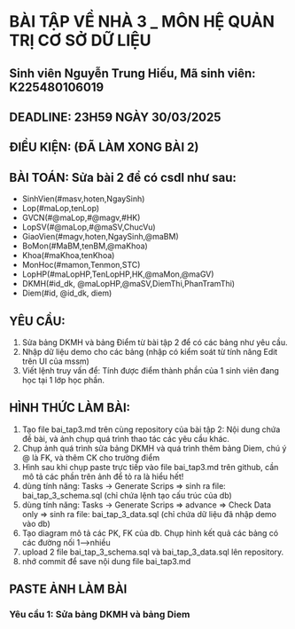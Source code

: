 # BÀI TẬP VỀ NHÀ 3 _ MÔN HỆ QUẢN TRỊ CƠ SỞ DỮ LIỆU
## Sinh viên Nguyễn Trung Hiếu, Mã sinh viên: K225480106019
## DEADLINE: 23H59 NGÀY 30/03/2025
## ĐIỀU KIỆN: (ĐÃ LÀM XONG BÀI 2)
## BÀI TOÁN: Sửa bài 2 để có csdl như sau:
  + SinhVien(#masv,hoten,NgaySinh)
  + Lop(#maLop,tenLop)
  + GVCN(#@maLop,#@magv,#HK)
  + LopSV(#@maLop,#@maSV,ChucVu)
  + GiaoVien(#magv,hoten,NgaySinh,@maBM)
  + BoMon(#MaBM,tenBM,@maKhoa)
  + Khoa(#maKhoa,tenKhoa)
  + MonHoc(#mamon,Tenmon,STC)
  + LopHP(#maLopHP,TenLopHP,HK,@maMon,@maGV)
  + DKMH(#id_dk, @maLopHP,@maSV,DiemThi,PhanTramThi)
  + Diem(#id, @id_dk, diem)
## YÊU CẦU:
1. Sửa bảng DKMH và bảng Điểm từ bài tập 2 để có các bảng như yêu cầu.
2. Nhập dữ liệu demo cho các bảng (nhập có kiểm soát từ tính năng Edit trên UI của mssm)
3. Viết lệnh truy vấn để: Tính được điểm thành phần của 1 sinh viên đang học tại 1 lớp học phần.
## HÌNH THỨC LÀM BÀI:
1. Tạo file bai_tap3.md trên cùng repository của bài tập 2:
   Nội dung chứa đề bài, và ảnh chụp quá trình thao tác các yêu cầu khác.
2. Chụp ảnh quá trình sửa bảng DKMH và quá trình thêm bảng Diem, chú ý @ là FK, và thêm CK cho trường điểm
3. Hình sau khi chụp paste trực tiếp vào file bai_tap3.md trên github, cần mô tả các phần trên ảnh để tỏ ra là hiểu hết!
4. dùng tính năng: Tasks -> Generate Scrips => sinh ra file: bai_tap_3_schema.sql  (chỉ chứa lệnh tạo cấu trúc của db)
5. dùng tính năng: Tasks -> Generate Scrips => advance => Check Data only => sinh ra file: bai_tap_3_data.sql  (chỉ chứa dữ liệu đã nhập demo vào db)
6. Tạo diagram mô tả các PK, FK của db. Chụp hình kết quả các bảng có các đường nối 1-->nhiều
7. upload 2 file  bai_tap_3_schema.sql và bai_tap_3_data.sql lên repository.
8. nhớ commit để save nội dung file bai_tap3.md
## PASTE ẢNH LÀM BÀI
### Yêu cầu 1: Sửa bảng DKMH và bảng Diem
